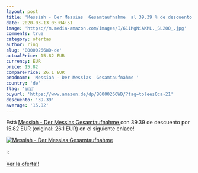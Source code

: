 ```yaml
---
layout: post
title: 'Messiah - Der Messias  Gesamtaufnahme  al 39.39 % de descuento'
date: 2020-03-13 05:04:51
image: 'https://m.media-amazon.com/images/I/611MgNiAKML._SL200_.jpg'
comments: true
category: ofertas
author: ring
slug: 'B0000266WD-de'
actualPrice: 15.82 EUR
currency: EUR
price: 15.82
comparePrice: 26.1 EUR
prodname: 'Messiah - Der Messias  Gesamtaufnahme '
country: 'de'
flag: '🇩🇪'
buyurl: 'https://www.amazon.de/dp/B0000266WD/?tag=tolees0ca-21'
descuento: '39.39'
average: '15.82'
---
```


Está [Messiah - Der Messias  Gesamtaufnahme ](https://www.amazon.de/dp/B0000266WD/?tag=tolees0ca-21) con 39.39 de descuento por 15.82 EUR (original: 26.1 EUR) en el siguiente enlace!

[![Messiah - Der Messias  Gesamtaufnahme ](https://m.media-amazon.com/images/I/611MgNiAKML._SL200_.jpg)](https://www.amazon.de/dp/B0000266WD/?tag=tolees0ca-21)

ℹ️:


[Ver la oferta!!](https://www.amazon.de/dp/B0000266WD/?tag=tolees0ca-21)
